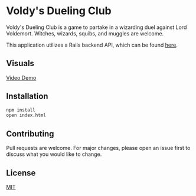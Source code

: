 # Voldy's Dueling Club

Voldy's Dueling Club is a game to partake in a wizarding duel against Lord Voldemort. Witches, wizards, squibs, and muggles are welcome.

This application utilizes a Rails backend API, which can be found [here](https://github.com/leannemcabey/VoldysDuelingClubAPI).

## Visuals

[Video Demo](https://youtu.be/hkqfFtdOdFY)

## Installation

```bash
npm install
open index.html
```

## Contributing
Pull requests are welcome. For major changes, please open an issue first to discuss what you would like to change.

## License
[MIT](https://choosealicense.com/licenses/mit/)
